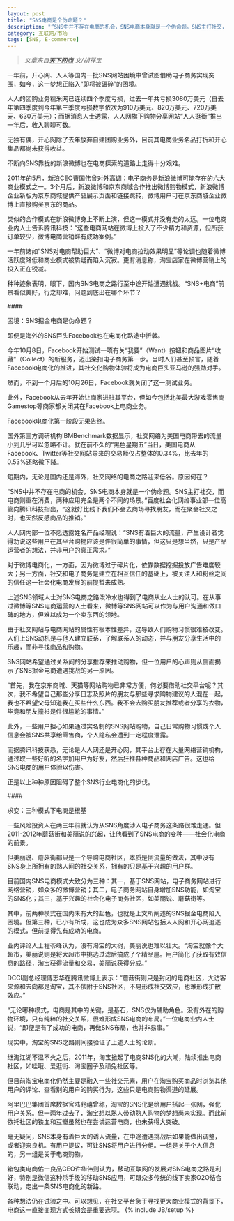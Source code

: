 ```yaml
---
layout: post
title: "SNS电商是个伪命题？"
description: "“SNS中并不存在电商的机会，SNS电商本身就是一个伪命题。SNS主打社交，而电商则重在消费，两种应用完全是两个不同的场景。”百度社会化网络事业部一位高管向腾讯科技指出，“这就好比线下我们不会去商场寻找朋友，而在聚会社交之时，也天然反感商品的推销。”"
category: 互联网/市场
tags: [SNS, E-commerce]
---
```


>_文章来自[天下网商](http://i.wshang.com/?p=22049) 文/胡祥宝_

一年前，开心网、人人等国内一批SNS网站困境中曾试图借助电子商务实现突围，如今，这一梦想正陷入“即将被碾碎”的困境。

人人的团购业务糯米网已连续四个季度亏损，过去一年共亏损3080万美元（自去年第四季度到今年第三季度亏损数字依次为910万美元、820万美元、720万美元、630万美元）；而据消息人士透露，人人网旗下购物分享网站“人人逛街”推出一年后，收入聊聊可数。

无独有偶，开心网除了去年放弃自建团购业务外，目前其电商业务名品打折和开心集品都尚未获得收益。

不断向SNS靠拢的新浪微博也在电商探索的道路上走得十分艰难。

2011年的5月，新浪CEO曹国伟曾对外高调：电子商务是新浪微博可能存在的六大商业模式之一。3个月后，新浪微博和京东商城合作推出微博购物模式，新浪微博企业新版为京东商城提供产品展示页面和链接跳转，微博用户可在京东商城企业微博上直接购买京东的商品。

类似的合作模式在新浪微博身上不断上演，但这一模式并没有走的太远。一位电商业内人士告诉腾讯科技：“这些电商网站在微博上投入了不少精力和资源，但所获订单较少，微博电商营销鲜有成功案例。”

一年前诸如“SNS对电商帮助巨大”、“微博对电商拉动效果明显”等论调也随着微博活跃度降低和商业模式被质疑而陷入沉寂。更有消息称，淘宝店家在微博营销上的投入正在锐减。

种种迹象表明，眼下，国内SNS电商之路行至中途开始遭遇挑战。“SNS+电商”前景看似美好，行之却难，问题到底出在哪个环节？

####<p class="info">困境：SNS掘金电商是伪命题？</p>

即便是海外的SNS巨头Facebook也在电商化路途中折戟。

今年10月8日，Facebook开始测试一项有关“我要”（Want）按钮和商品图片“收藏”（Collect）的新服务，迈出染指电子商务第一步。当时人们甚至预言，随着Facebook电商化的推进，其社交化购物体验将成为电商巨头亚马逊的强劲对手。

然而，不到一个月后的10月26日，Facebook就关闭了这一测试业务。

此外，Facebook从去年开始让商家进驻其平台，但如今包括北美最大游戏零售商Gamestop等商家都关闭其在Facebook上电商业务。

Facebook电商化第一阶段无果告终。

国外第三方调研机构IBMBenchmark数据显示，社交网络为美国电商带去的流量小到几乎可以忽略不计。就在前不久的“黑色星期五”当日，美国电商从Facebook、Twitter等社交网站导来的交易额仅占整体的0.34%，比去年的0.53%还略微下降。

短期内，无论是国内还是海外，社交网络的电商之路迎来低谷。原因何在？

“SNS中并不存在电商的机会，SNS电商本身就是一个伪命题。SNS主打社交，而电商则重在消费，两种应用完全是两个不同的场景。”百度社会化网络事业部一位高管向腾讯科技指出，“这就好比线下我们不会去商场寻找朋友，而在聚会社交之时，也天然反感商品的推销。”

人人网内部一位不愿透露姓名产品经理说：“SNS有着巨大的流量，产生设计者觉得劝说这些用户在其平台购物应该是件很简单的事情，但这只是想当然，只是产品运营者的想法，并非用户的真正需求。”

对于微博电商化，一方面，因为微博过于碎片化，依靠数据挖掘投放广告难度较大；另一方面，社交和电子商务是建立在相互信任的基础上，被关注人和粉丝之间的信任这一社会化电商发展的前提暂未成熟。

上述SNS领域人士对SNS电商之路泼冷水也得到了电商从业人士的认可。在从事过微博等SNS电商运营的人士看来，微博等SNS网站可以作为与用户沟通和做口碑的地方，但难以成为一个卖东西的领地。

由于社交网站与电商网站的属性有根本性差异，这导致人们购物习惯很难被改变。人们上SNS动机是与他人建立联系，了解联系人的动态，并与朋友分享生活中的乐趣，而非寻找商品和购物。

SNS网站希望通过关系间的分享推荐来推动购物，但一位用户的心声则从侧面揭示了SNS掘金电商遭遇挑战的另一原因。

“首先，我在京东商城、天猫等网站购物已非常方便，何必要借助社交平台呢？其次，我不希望自己那些分享日志及照片的朋友与那些寻求购物建议的人混在一起，我也不希望父母知道我在买些什么东西。我不会去购买朋友推荐或者分享的衣物，毕竟和朋友撞衫是件很尴尬的事情。”

此外，一些用户担心如果通过实名制的SNS网站购物，自己日常购物习惯或个人信息会被SNS共享给零售商，个人隐私会遭到一定程度泄露。

而据腾讯科技获悉，无论是人人网还是开心网，其平台上存在大量网络营销机构，通过取一些好听的名字加用户为好友，然后狂推各种商品和网店广告。这也给SNS电商的用户体验以伤害。

正是以上种种原因阻碍了整个SNS行业电商化的步伐。

####<p class="info">求变：三种模式下电商是根基</p>

一些风险投资人在两三年前就认为从SNS角度涉入电子商务这条路很难走通。但2011-2012年蘑菇街和美丽说的兴起，让他看到了SNS电商的变种——社会化电商的前景。

但美丽说、蘑菇街都只是一个导购电商社区，本质是倒流量的做法，其中没有SNS身上所拥有的熟人间的社交关系，拥有的只是基于兴趣的用户群。

目前国内SNS电商模式大致分为三种：其一，基于SNS网站，电子商务网站进行网络营销，如众多的微博营销；其二，电子商务网站自身增加SNS功能，如淘宝的SNS化；其三，基于兴趣的社会化电子商务社区，如美丽说、蘑菇街等。

其中，前两种模式在国内未有大的起色，也就是上文所阐述的SNS掘金电商陷入困境。但第三种，已小有所成，这也成为众多SNS网站包括人人网和开心网追逐的模式，但前提得先有成功的电商。

业内评论人士程苓峰认为，没有淘宝的大树，美丽说也难以壮大。“淘宝就像个大超市，美丽说则是将大超市中挑选过滤后搞成了个精品屋。用户简化了获取有效信息的路径，淘宝获得流量和交易，美丽说获得分成。”

DCCI副总经理傅志华在腾讯微博上表示：“蘑菇街则只是封闭的电商社区，大访客来源和去向都是淘宝，其不依附于SNS社区，不易形成社交效应，也难形成扩散效应。”

“无论哪种模式，电商是其中的关键，是基石，SNS仅为辅助角色。没有外在的购物环境，只有纯粹的社交关系，很难形成SNS电商的布局。”一位电商业内人士说，“即便是有了成功的电商，再做SNS布局，也并非易事。”

现实中，淘宝的SNS之路则间接验证了上述人士的论断。

继淘江湖不温不火之后，2011年，淘宝掀起了电商SNS化的大潮，陆续推出电商社区，如哇哦、爱逛街、淘宝圈子及顽兔社区等。

但目前淘宝电商化仍然主要是融入一些社交元素，用户在淘宝购买商品时浏览其他用户的评论、查看别的用户的购买行为，这些只是电商购物渠道的延展。

阿里巴巴集团首席数据官陆兆禧曾称，淘宝的SNS化是给用户搭起一张网，强化用户关系。但一两年过去了，淘宝想以熟人带动熟人购物的梦想尚未实现。而此前依托社区的铁血和豆瓣虽然也在尝试运营电商，也未获得大突破。

毫无疑问，SNS本身有着巨大的诱人流量，在中途遭遇挑战后如果能做出调整，或者迎来良机。有用户提议，可让SNS将用户进行分组。一组是关于个人信息的，另一组是关于电商购物。

箱包类电商佑一良品CEO许华伟则认为，移动互联网的发展对SNS电商之路是利好，特别是微信这种杀手级的移动SNS应用，可跟众多传统的线下卖家O2O结合联动，走出一条SNS电商化的新路。

各种想法仍在试验之中。可以想见，在社交平台急于寻找更大商业模式的背景下，电商这一直接变现方式长期会是重要选项。
{% include JB/setup %}
